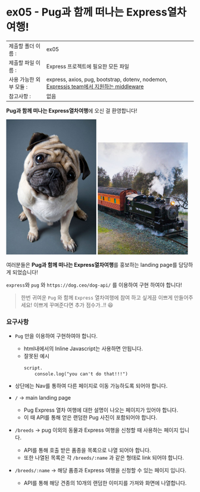 # ex05 - Pug과 함께 떠나는 Express열차여행!

|                      |                                         |
| :--------------------| --------------------------------------- |
|   제출할 폴더 이름 :     |  ex05                                  |
|   제출할 파일 이름 :     | Express 프로젝트에 필요한 모든 파일 |
|   사용 가능한 외부 모듈 : |  express, axios, pug, bootstrap, dotenv,  nodemon, [Expressjs team에서 지원하는 middleware](http://expressjs.com/en/resources/middleware.html)  |
|   참고사항 :           |  없음                                    |

**Pug과 함께 떠나는 Express열차여행**에 오신 걸 환영합니다!

<div>
  <img alt="pug" width="48%" src="ex05/Best%20500+%20Pug%20Names%20Suggestions%20For%20A%20Boy%20That%20You%20Must%20Love%20-%20Smart%20Dog%20Mom.png" /> <img alt="express train" width="48%" src="ex05/15%20Polar%20Express%20Train%20Rides%20That%20Are%20Almost%20as%20Magical%20as%20Christmas%20Itself.jpeg">
</div>

여러분들은 **Pug과 함께 떠나는 Express열차여행**를 훙보하는 landing page를 담당하게 되었습니다!

`express`와 `pug` 와 `https://dog.ceo/dog-api/` 를 이용하여 구현 하여야 합니다!

> 한번 귀여운 `Pug` 와 함께 `Express` 열차여행에 참여 하고 싶게끔 이쁘게 만들어주세요! 이쁘게 꾸며준다면 추가 점수가..!! 😆

### 요구사항

- `Pug` 만을 이용하여 구현하여야 합니다.
  - html내에서의 Inline Javascript는 사용하면 안됩니다.
  - 잘못된 예시
    ```pug
    script.
        console.log("you can't do that!!!")
    ```

- 상단에는 Nav를 통하여 다른 페이지로 이동 가능하도록 되어야 합니다.

- `/` -> main landing page
  - Pug Express 열차 여행에 대한 설명이 나오는 페이지가 있어야 합니다.
  - 이 때 API를 통해 얻은 랜덤한 Pug 사진이 포함되어야 합니다.

- `/breeds` -> pug 이외의 동물과 Express 여행을 신청할 때 사용하는 페이지 입니다.
  - API를 통해 호출 받은 품종을 목록으로 나열 되어야 합니다.
  - 또한 나열된 목록은 각 `/breeds/:name` 과 같은 형태로 link 되어야 합니다.
- `/breeds/:name` -> 해당 품종과 Express 여행을 신청할 수 있는 페이지 입니다.
  - API를 통해 해당 견종의 10개의 랜덤한 이미지를 가져와 화면에 나열합니다.
